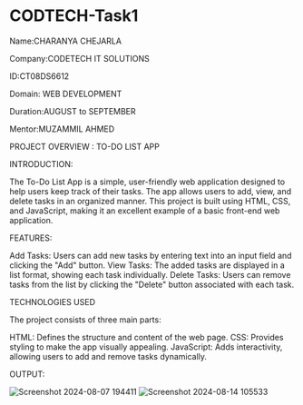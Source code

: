 
# CODTECH-Task1
Name:CHARANYA CHEJARLA

Company:CODETECH IT SOLUTIONS

ID:CT08DS6612

Domain: WEB DEVELOPMENT

Duration:AUGUST to SEPTEMBER

Mentor:MUZAMMIL AHMED

PROJECT OVERVIEW : TO-DO LIST APP

INTRODUCTION:

The To-Do List App is a simple, user-friendly web application designed to help users keep track of their tasks. The app allows users to add, view, and delete tasks in an organized manner. This project is built using HTML, CSS, and JavaScript, making it an excellent example of a basic front-end web application.

FEATURES:

Add Tasks: Users can add new tasks by entering text into an input field and clicking the "Add" button.
View Tasks: The added tasks are displayed in a list format, showing each task individually.
Delete Tasks: Users can remove tasks from the list by clicking the "Delete" button associated with each task.

TECHNOLOGIES USED

The project consists of three main parts:

HTML: Defines the structure and content of the web page.
CSS: Provides styling to make the app visually appealing.
JavaScript: Adds interactivity, allowing users to add and remove tasks dynamically.

OUTPUT:

![Screenshot 2024-08-07 194411](https://github.com/user-attachments/assets/73b944a2-2fa4-46f1-9e4c-bb59225ac6c1)
![Screenshot 2024-08-14 105533](https://github.com/user-attachments/assets/e515b022-1474-49ac-a815-ffd667ccb9ef)
